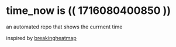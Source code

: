 # time_now is (( 1716080400850 ))

an automated repo that shows the currnent time

inspired by [breakingheatmap](https://github.com/breakingheatmap/breakingheatmap)
